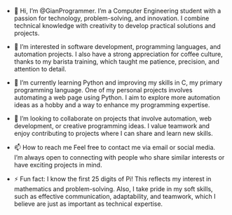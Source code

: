 - 👋 Hi, I’m @GianProgrammer. I’m a Computer Engineering student with a passion for technology, problem-solving, and innovation. I combine technical knowledge with creativity to develop practical solutions and projects.
  
- 👀 I’m interested in software development, programming languages, and automation projects. I also have a strong appreciation for coffee culture, thanks to my barista training, which taught me patience, precision, and attention to detail.

- 🌱 I’m currently learning Python and improving my skills in C, my primary programming language. One of my personal projects involves automating a web page using Python. I aim to explore more automation ideas as a hobby and a way to enhance my programming expertise.
  
- 💞️ I’m looking to collaborate on projects that involve automation, web development, or creative programming ideas. I value teamwork and enjoy contributing to projects where I can share and learn new skills.
  
- 📫 How to reach me Feel free to contact me via email or social media. I’m always open to connecting with people who share similar interests or have exciting projects in mind.

- ⚡ Fun fact: I know the first 25 digits of Pi! This reflects my interest in mathematics and problem-solving. Also, I take pride in my soft skills, such as effective communication, adaptability, and teamwork, which I believe are just as important as technical expertise.


